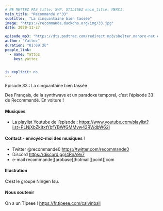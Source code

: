 ```yaml
---
# NE METTEZ PAS title: SVP. UTILISEZ main_title: MERCI.
main_title: "Recommandé n°33"
subtitle:  "La cinquantaine bien tassée"
image: "https://recommande.duckdns.org/img/33.jpg"
date: 2020-11-27

episode_mp3: "https://dts.podtrac.com/redirect.mp3/shelter.mahoro-net.org/~yattoz/recommande/episodes/episode33.mp3"
author: "Yattoz"
duration: "01:09:26"
people_link: 
  - name: Yattoz
    key: yattoz


is_explicit: no
---
```


<PodcastHeader/>

<!-- ECRIRE LA DESCRIPTION DE L'EPISODE SOUS CETTE LIGNE -->


 Episode 33 : La cinquantaine bien tassée 

<p>Des Français, de la synthwave et un paradoxe temporel, c’est l’épisode 33 de Recommandé. En voiture !</p>

<h4>Musiques</h4>

<ul>
  <li>La playlist Youtube de l’épisode : <a href="https://www.youtube.com/playlist?list=PLNjXbZkItxtYbfYBWfGMMvw42RWdbW62I" rel="nofollow">https://www.youtube.com/playlist?list=PLNjXbZkItxtYbfYBWfGMMvw42RWdbW62I</a></li>
</ul>

<h4>Contact - envoyez-moi des musiques !</h4>

<ul>
  <li>Twitter @recommande0 <a href="https://twitter.com/recommande0" rel="nofollow">https://twitter.com/recommande0</a></li>
  <li>Discord <a href="https://discord.gg/4RnA9v7" rel="nofollow">https://discord.gg/4RnA9v7</a></li>
  <li>e-mail recommande[[arobase]]hotmail[[point]]com</li>
</ul>

<h4>Illustration</h4>

<p>C’est le groupe Ningen Isu.</p>

<h4>Nous soutenir</h4>

<p>On a un Tipeee !  <a href="https://fr.tipeee.com/calvinball" rel="nofollow">https://fr.tipeee.com/calvinball</a></p>



